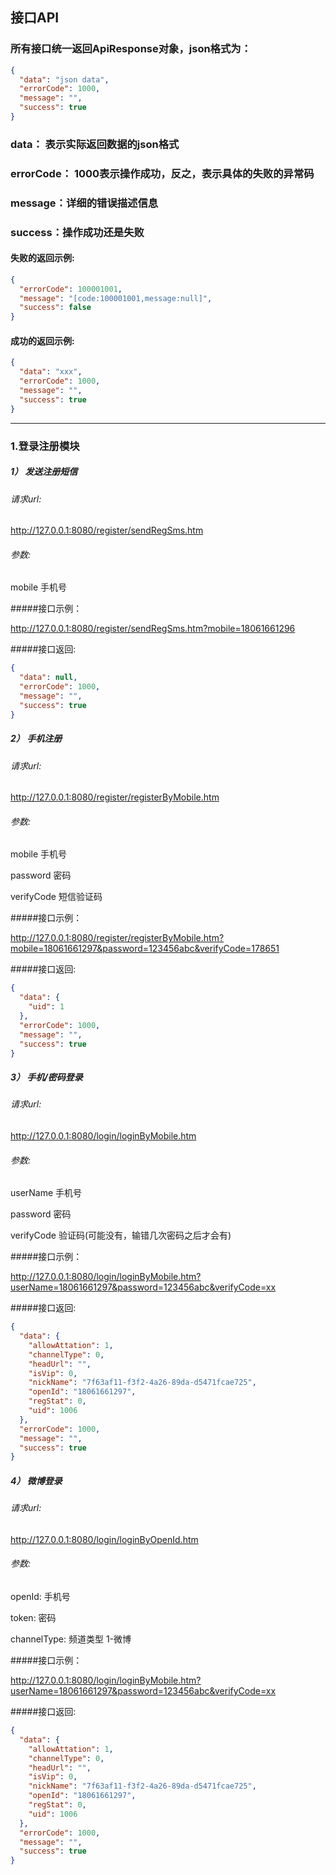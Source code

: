 ## 接口API

### 所有接口统一返回ApiResponse对象，json格式为：
```json
{
  "data": "json data",
  "errorCode": 1000,
  "message": "",
  "success": true
}
```

### data： 表示实际返回数据的json格式
### errorCode： 1000表示操作成功，反之，表示具体的失败的异常码
### message：详细的错误描述信息
### success：操作成功还是失败

#### 失败的返回示例:
```json
{
  "errorCode": 100001001,
  "message": "[code:100001001,message:null]",
  "success": false
}
```

#### 成功的返回示例:
```json
{
  "data": "xxx",
  "errorCode": 1000,
  "message": "",
  "success": true
}
```

--------- 
### 1.登录注册模块

##### 1）  发送注册短信

###### 请求url:
http://127.0.0.1:8080/register/sendRegSms.htm
###### 参数:
mobile 手机号 

#####接口示例：

http://127.0.0.1:8080/register/sendRegSms.htm?mobile=18061661296

#####接口返回:
```json
{
  "data": null,
  "errorCode": 1000,
  "message": "",
  "success": true
}
```

##### 2）  手机注册
  
###### 请求url:
http://127.0.0.1:8080/register/registerByMobile.htm
###### 参数:
mobile 手机号 

password 密码

verifyCode 短信验证码

#####接口示例：

http://127.0.0.1:8080/register/registerByMobile.htm?mobile=18061661297&password=123456abc&verifyCode=178651

#####接口返回:
```json
{
  "data": {
    "uid": 1
  },
  "errorCode": 1000,
  "message": "",
  "success": true
}
```

##### 3）  手机/密码登录
  
###### 请求url:
http://127.0.0.1:8080/login/loginByMobile.htm
###### 参数:

userName 手机号 

password 密码

verifyCode 验证码(可能没有，输错几次密码之后才会有)

#####接口示例：

http://127.0.0.1:8080/login/loginByMobile.htm?userName=18061661297&password=123456abc&verifyCode=xx

#####接口返回:
```json
{
  "data": {
    "allowAttation": 1,
    "channelType": 0,
    "headUrl": "",
    "isVip": 0,
    "nickName": "7f63af11-f3f2-4a26-89da-d5471fcae725",
    "openId": "18061661297",
    "regStat": 0,
    "uid": 1006
  },
  "errorCode": 1000,
  "message": "",
  "success": true
}
```

##### 4） 微博登录
  
###### 请求url:
http://127.0.0.1:8080/login/loginByOpenId.htm
###### 参数:
openId: 手机号 

token: 密码

channelType:  频道类型  1-微博

#####接口示例：

http://127.0.0.1:8080/login/loginByMobile.htm?userName=18061661297&password=123456abc&verifyCode=xx

#####接口返回:
```json
{
  "data": {
    "allowAttation": 1,
    "channelType": 0,
    "headUrl": "",
    "isVip": 0,
    "nickName": "7f63af11-f3f2-4a26-89da-d5471fcae725",
    "openId": "18061661297",
    "regStat": 0,
    "uid": 1006
  },
  "errorCode": 1000,
  "message": "",
  "success": true
}
```
